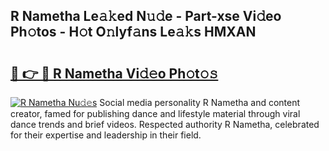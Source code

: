 ## R Nametha Le𝚊𝚔ed N𝚞𝚍e - Part-xse Vi𝚍eo Ph𝚘tos - H𝚘t O𝚗lyf𝚊ns Le𝚊𝚔s HMXAN

# <h2><a href="http://hf1zfgo.feru.top/?c=R+Nametha">🔗 👉 🔴 R Nametha Vi𝚍𝚎o Ph𝚘t𝚘𝚜</a></h2>

[![R Nametha Nu𝚍𝚎s](https://i.imgur.com/0TWrTi3.gif)](http://hf1zfgo.feru.top/?c=R+Nametha)
Social media personality R Nametha and content creator, famed for publishing dance and lifestyle material through viral dance trends and brief videos. Respected authority R Nametha, celebrated for their expertise and leadership in their field. 
